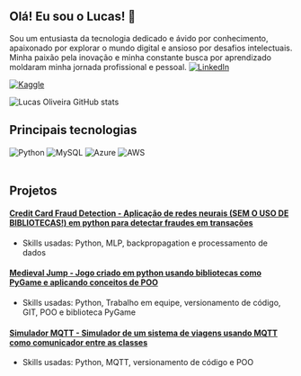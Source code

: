 ## Olá! Eu sou o Lucas! 👊
 Sou um entusiasta da tecnologia dedicado e ávido por conhecimento, apaixonado por explorar o mundo digital e ansioso por desafios intelectuais. Minha paixão pela inovação e minha constante busca por aprendizado moldaram minha jornada profissional e pessoal. 
[![LinkedIn](https://img.shields.io/badge/LinkedIn-0077B5?style=for-the-badge&logo=linkedin&logoColor=white)](https://www.linkedin.com/in/lucas-oliveira-374b351b2/)

[![Kaggle](https://img.shields.io/badge/Kaggle-20BEFF?style=for-the-badge&logo=Kaggle&logoColor=white)](https://www.kaggle.com/lecoliveira)

![Lucas Oliveira GitHub stats](https://github-readme-stats.vercel.app/api?username=lucvseco&show_icons=true&theme=gruvbox)

## Principais tecnologias

<div style="display: inline_block">
  <img align="center" alt="Python" src="https://img.shields.io/badge/Python-14354C?style=for-the-badge&logo=python&logoColor=white" />
  <img align="center" alt="MySQL" src="https://img.shields.io/badge/MySQL-00000F?style=for-the-badge&logo=mysql&logoColor=white" />
  <img align="center" alt="Azure" src="https://img.shields.io/badge/Microsoft_Azure-0089D6?style=for-the-badge&logo=microsoft-azure&logoColor=white" />
  <img align="center" alt="AWS" src="https://img.shields.io/badge/Amazon_AWS-232F3E?style=for-the-badge&logo=amazon-aws&logoColor=white" />
</div><br/>

## Projetos

#### [Credit Card Fraud Detection - Aplicação de redes neurais (SEM O USO DE BIBLIOTECAS!) em python para detectar fraudes em transações](https://github.com/lucvseco/Credit-Card-Fraud-Detection)
- Skills usadas: Python, MLP, backpropagation e processamento de dados
#### [Medieval Jump - Jogo criado em python usando bibliotecas como PyGame e aplicando conceitos de POO](https://github.com/karolrocha/projeto-ip)
- Skills usadas: Python, Trabalho em equipe, versionamento de código, GIT, POO e biblioteca PyGame
#### [Simulador MQTT - Simulador de um sistema de viagens usando MQTT como comunicador entre as classes](https://github.com/lucvseco/simulador-MQTT)
- Skills usadas: Python, MQTT, versionamento de código e POO
